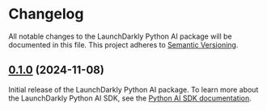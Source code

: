 # Changelog

All notable changes to the LaunchDarkly Python AI package will be documented in this file. This project adheres to [Semantic Versioning](http://semver.org).

## [0.1.0](https://github.com/launchdarkly/python-server-sdk-ai/compare/v0.1.0...0.1.0) (2024-11-08)

Initial release of the LaunchDarkly Python AI package. To learn more about the LaunchDarkly Python AI SDK, see the [Python AI SDK documentation](https://docs.launchdarkly.com/sdk/ai/python).
